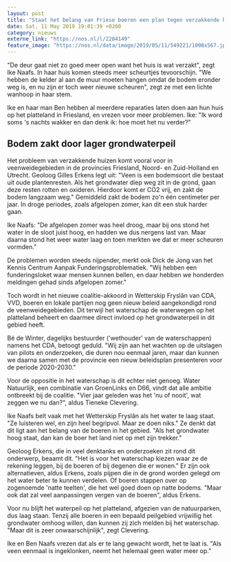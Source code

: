 ```yaml
---
layout: post
title: "Staat het belang van Friese boeren een plan tegen verzakkende huizen in de weg?"
date: Sat, 11 May 2019 19:01:39 +0200
category: nieuws
externe_link: "https://nos.nl/l/2284149"
feature_image: "https://nos.nl/data/image/2019/05/11/549221/1008x567.jpg"
---
```


<p>"De deur gaat niet zo goed meer open want het huis is wat verzakt", zegt Ike Naafs. In haar huis komen steeds meer scheurtjes tevoorschijn. "We hebben de kelder al aan de muur moeten hangen omdat de bodem eronder weg is, en nu zijn er toch weer nieuwe scheuren", zegt ze met een lichte wanhoop in haar stem.</p>
<p>Ike en haar man Ben hebben al meerdere reparaties laten doen aan hun huis op het platteland in Friesland, en vrezen voor meer problemen. Ike: "Ik word soms 's nachts wakker en dan denk ik: hoe moet het nu verder?"</p>
<h2>Bodem zakt door lager grondwaterpeil</h2>
<p>Het probleem van verzakkende huizen komt vooral voor in veenweidegebieden in de provincies Friesland, Noord- en Zuid-Holland en Utrecht. Geoloog Gilles Erkens legt uit: "Veen is een bodemsoort die bestaat uit oude plantenresten. Als het grondwater diep weg zit in de grond, gaan deze resten rotten en oxideren. Hierdoor komt er CO2 vrij, en zakt de bodem langzaam weg." Gemiddeld zakt de bodem zo'n één centimeter per jaar. In droge periodes, zoals afgelopen zomer, kan dit een stuk harder gaan.</p>
<p>Ike Naafs: "De afgelopen zomer was heel droog, maar bij ons stond het water in de sloot juist hoog, en hadden we dus nergens last van. Maar daarna stond het weer water laag en toen merkten we dat er meer scheuren vormden."</p>
<p>De problemen worden steeds nijpender, merkt ook Dick de Jong van het Kennis Centrum Aanpak Funderingsproblematiek. "Wij hebben een funderingsloket waar mensen kunnen bellen, en daar hebben we honderden meldingen gehad sinds afgelopen zomer."</p>
<p>Toch wordt in het nieuwe coalitie-akkoord in Wetterskip Fryslân van CDA, VVD, boeren en lokale partijen nog geen nieuw beleid aangekondigd rond de veenweidegebieden. Dit terwijl het waterschap de waterwegen op het platteland beheert en daarmee direct invloed op het grondwaterpeil in dit gebied heeft.</p>
<p>Bé de Winter, dagelijks bestuurder ('wethouder' van de waterschappen) namens het CDA, betoogt geduld. "Wij zijn aan het wachten op de uitslagen van pilots en onderzoeken, die duren nou eenmaal jaren, maar dan kunnen we daarna samen met de provincie een nieuw beleidsplan presenteren voor de periode 2020-2030."</p>
<p>Voor de oppositie in het waterschap is dit echter niet genoeg. Water Natuurlijk, een combinatie van GroenLinks en D66, vindt dat alle ambitie ontbreekt bij de coalitie. "Vier jaar geleden was het 'nu of nooit', wat zeggen we nu dan?", aldus Tieneke Clevering.</p>
<p>Ike Naafs belt vaak met het Wetterskip Fryslân als het water te laag staat. "Ze luisteren wel, en zijn heel begripvol. Maar ze doen niks." Ze denkt dat dit ligt aan het belang van de boeren in het gebied. "Als het grondwater hoog staat, dan kan de boer het land niet op met zijn trekker."</p>
<p>Geoloog Erkens, die in veel denktanks en onderzoeken zit rond dit onderwerp, beaamt dit. "Het is voor het waterschap kiezen waar ze de rekening leggen, bij de boeren of bij degenen die er wonen." Er zijn ook alternatieven, aldus Erkens, zoals pijpen die in de grond worden gelegd om het water beter te kunnen verdelen. Of boeren stappen over op zogenoemde 'natte teelten', die het wel goed doen op natte bodems. "Maar ook dat zal veel aanpassingen vergen van de boeren", aldus Erkens.</p>
<p>Voor nu blijft het waterpeil op het platteland, afgezien van de natuurparken, dus laag staan. Tenzij alle boeren in een bepaald peilgebied vrijwillig het grondwater omhoog willen, dan kunnen zij zich melden bij het waterschap. "Maar dit is zeer onwaarschijnlijk", zegt Clevering.</p>
<p>Ike en Ben Naafs vrezen dat als er te lang gewacht wordt, het te laat is. "Als veen eenmaal is ingeklonken, neemt het helemaal geen water meer op."</p>
